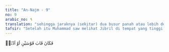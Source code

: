 ```yaml
---
title: "An-Najm - 9"
no: 9
arabic_no: ٩
translation: "sehingga jaraknya (sekitar) dua busur panah atau lebih dekat (lagi)."
tafsir: "Setelah itu Muhammad saw melihat Jibril di tempat yang tinggi. Kemudian Jibril memenuhi angkasa itu, lalu mendekati Muhammad saw dan Jibril semakin mendekat lagi kepada Muhammad saw hingga jaraknya hampir, kira-kira dua ujung busur panah lagi atau lebih dekat lagi."
---
```


فَكَانَ قَابَ قَوْسَيْنِ اَوْ اَدْنٰىۚ
